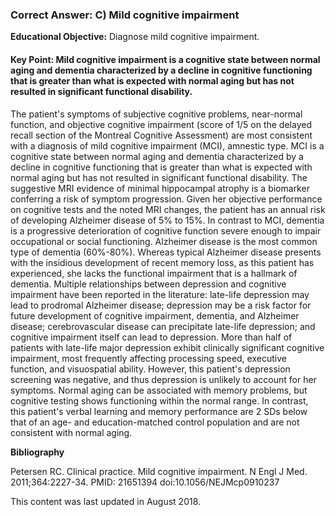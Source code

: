 
### Correct Answer: C) Mild cognitive impairment 

**Educational Objective:** Diagnose mild cognitive impairment.

#### **Key Point:** Mild cognitive impairment is a cognitive state between normal aging and dementia characterized by a decline in cognitive functioning that is greater than what is expected with normal aging but has not resulted in significant functional disability.

The patient's symptoms of subjective cognitive problems, near-normal function, and objective cognitive impairment (score of 1/5 on the delayed recall section of the Montreal Cognitive Assessment) are most consistent with a diagnosis of mild cognitive impairment (MCI), amnestic type. MCI is a cognitive state between normal aging and dementia characterized by a decline in cognitive functioning that is greater than what is expected with normal aging but has not resulted in significant functional disability. The suggestive MRI evidence of minimal hippocampal atrophy is a biomarker conferring a risk of symptom progression. Given her objective performance on cognitive tests and the noted MRI changes, the patient has an annual risk of developing Alzheimer disease of 5% to 15%.
In contrast to MCI, dementia is a progressive deterioration of cognitive function severe enough to impair occupational or social functioning. Alzheimer disease is the most common type of dementia (60%-80%). Whereas typical Alzheimer disease presents with the insidious development of recent memory loss, as this patient has experienced, she lacks the functional impairment that is a hallmark of dementia.
Multiple relationships between depression and cognitive impairment have been reported in the literature: late-life depression may lead to prodromal Alzheimer disease; depression may be a risk factor for future development of cognitive impairment, dementia, and Alzheimer disease; cerebrovascular disease can precipitate late-life depression; and cognitive impairment itself can lead to depression. More than half of patients with late-life major depression exhibit clinically significant cognitive impairment, most frequently affecting processing speed, executive function, and visuospatial ability. However, this patient's depression screening was negative, and thus depression is unlikely to account for her symptoms.
Normal aging can be associated with memory problems, but cognitive testing shows functioning within the normal range. In contrast, this patient's verbal learning and memory performance are 2 SDs below that of an age- and education-matched control population and are not consistent with normal aging.

**Bibliography**

Petersen RC. Clinical practice. Mild cognitive impairment. N Engl J Med. 2011;364:2227-34. PMID: 21651394 doi:10.1056/NEJMcp0910237

This content was last updated in August 2018.